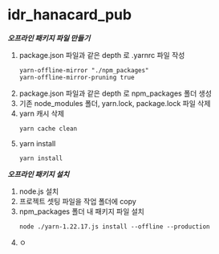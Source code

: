 # idr_hanacard_pub

***오프라인 패키지 파일 만들기***
1. package.json 파일과 같은 depth 로 .yarnrc 파일 작성
    ```
    yarn-offline-mirror "./npm_packages"
    yarn-offline-mirror-pruning true
    ```
2. package.json 파일과 같은 depth 로 npm_packages 폴더 생성
3. 기존 node_modules 폴더, yarn.lock, package.lock 파일 삭제
4. yarn 캐시 삭제
   ```
   yarn cache clean
   ```
5. yarn install
   ```
   yarn install
   ```

***오프라인 패키지 설치***
1. node.js 설치
2. 프로젝트 셋팅 파일을 작업 폴더에 copy
3. npm_packages 폴더 내 패키지 파일 설치
   ```
   node ./yarn-1.22.17.js install --offline --production
   ```
4. ㅇ
